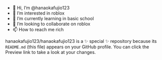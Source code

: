 - 👋 Hi, I’m @hanaokafujio123
- 👀 I’m interested in roblox
- 🌱 I’m currently learning in basic school
- 💞️ I’m looking to collaborate on roblox
- 📫 How to reach me rich


hanaokafujio123/hanaokafujio123 is a ✨ special ✨ repository because its `README.md` (this file) appears on your GitHub profile.
You can click the Preview link to take a look at your changes.

